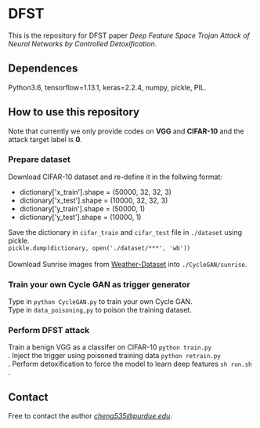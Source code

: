 # DFST

This is the repository for DFST paper *Deep Feature Space Trojan Attack of Neural Networks by Controlled Detoxification*.<br>

## Dependences

Python3.6, tensorflow=1.13.1, keras=2.2.4, numpy, pickle, PIL.<br>

## How to use this repository

Note that currently we only provide codes on **VGG** and **CIFAR-10** and the attack target label is **0**.<br>

### Prepare dataset
Download CIFAR-10 dataset and re-define it in the follwing format:<br>
* dictionary['x_train'].shape = (50000, 32, 32, 3)
* dictionary['x_test'].shape = (10000, 32, 32, 3)
* dictionary['y_train'].shape = (50000, 1)
* dictionary['y_test'].shape = (10000, 1)

Save the dictionary in `cifar_train` and `cifar_test` file in `./dataset` using pickle.<br>
`pickle.dump(dictionary, open('./dataset/***', 'wb'))`<br>
<br>
Download Sunrise images from [Weather-Dataset](https://www.kaggle.com/rahul29g/weatherdataset) into `./CycleGAN/sunrise`.<br>

### Train your own Cycle GAN as trigger generator
Type in `python CycleGAN.py` to train your own Cycle GAN.<br>
Type in `data_poisoning,py` to poison the training dataset.

### Perform DFST attack
Train a benign VGG as a classifer on CIFAR-10 `python train.py`<br>.
Inject the trigger using poisoned training data `python retrain.py`<br>.
Perform detoxification to force the model to learn deep features `sh run.sh`<br>.

## Contact
Free to contact the author *cheng535@purdue.edu*.

